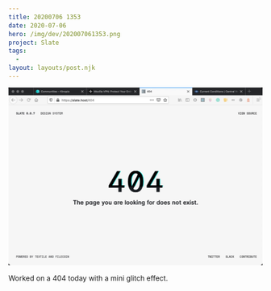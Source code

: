 ```yaml
---
title: 20200706 1353
date: 2020-07-06
hero: /img/dev/202007061353.png
project: Slate
tags:
  -
layout: layouts/post.njk
---
```


![WIP Screenshot from 202009141802](/img/dev/202007061353.png)

Worked on a 404 today with a mini glitch effect.

